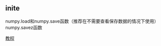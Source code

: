 ## inite

numpy.load和numpy.save函数（推荐在不需要查看保存数据的情况下使用）
numpy.savez函数

[教程](https://blog.csdn.net/xiewenbo/article/details/73832027)
